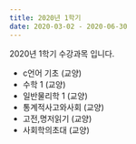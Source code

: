 ```yaml
---
title: 2020년 1학기
date: 2020-03-02 - 2020-06-30
---
```


2020년 1학기 수강과목 입니다.

- c언어 기초 (교양)
- 수학 1 (교양)
- 일반물리학 1 (교양)
- 통계적사고와사회 (교양)
- 고전,명저읽기 (교양)
- 사회학의초대 (교양)